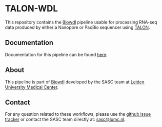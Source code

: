 # TALON-WDL

This repository contains the [Biowdl](https://github.com/biowdl) pipeline
usable for processing RNA-seq data produced by either a Nanopore or PacBio
sequencer using [TALON](https://github.com/dewyman/TALON).

## Documentation

Documentation for this pipeline can be
found [here](https://biowdl.github.io/TALON-WDL).

## About
This pipeline is part of [Biowdl](https://github.com/biowdl) developed by the
SASC team at [Leiden University Medical Center](https://www.lumc.nl/).

## Contact
<p>
  <!-- Obscure e-mail address for spammers -->
For any question related to these workflows, please use the
<a href="https://github.com/biowdl/TALON-WDL/issues">github issue tracker</a>
or contact the SASC team directly at: 
<a href="&#109;&#97;&#105;&#108;&#116;&#111;&#58;&#115;&#97;&#115;&#99;&#64;&#108;&#117;&#109;&#99;&#46;&#110;&#108;">
&#115;&#97;&#115;&#99;&#64;&#108;&#117;&#109;&#99;&#46;&#110;&#108;</a>.
</p>
